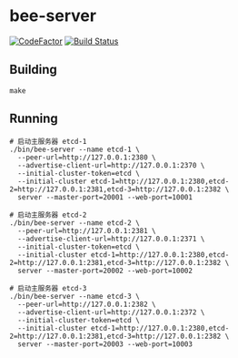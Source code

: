 bee-server
========
[![CodeFactor](https://www.codefactor.io/repository/github/jamlee/bee-server/badge)](https://www.codefactor.io/repository/github/jamlee/bee-server)
[![Build Status](https://travis-ci.com/Jamlee/bee-server.svg?branch=master)](https://travis-ci.com/Jamlee/bee-server)

## Building

`make`

## Running

```
# 启动主服务器 etcd-1
./bin/bee-server --name etcd-1 \
  --peer-url=http://127.0.0.1:2380 \
  --advertise-client-url=http://127.0.0.1:2370 \
  --initial-cluster-token=etcd \
  --initial-cluster etcd-1=http://127.0.0.1:2380,etcd-2=http://127.0.0.1:2381,etcd-3=http://127.0.0.1:2382 \
  server --master-port=20001 --web-port=10001

# 启动主服务器 etcd-2
./bin/bee-server --name etcd-2 \
  --peer-url=http://127.0.0.1:2381 \
  --advertise-client-url=http://127.0.0.1:2371 \
  --initial-cluster-token=etcd \
  --initial-cluster etcd-1=http://127.0.0.1:2380,etcd-2=http://127.0.0.1:2381,etcd-3=http://127.0.0.1:2382 \
  server --master-port=20002 --web-port=10002

# 启动主服务器 etcd-3
./bin/bee-server --name etcd-3 \
  --peer-url=http://127.0.0.1:2382 \
  --advertise-client-url=http://127.0.0.1:2372 \
  --initial-cluster-token=etcd \
  --initial-cluster etcd-1=http://127.0.0.1:2380,etcd-2=http://127.0.0.1:2381,etcd-3=http://127.0.0.1:2382 \
  server --master-port=20003 --web-port=10003
```


